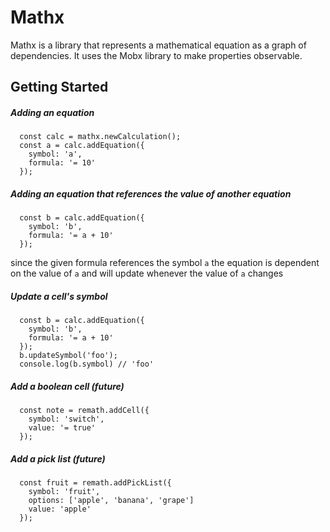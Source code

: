 # Mathx

Mathx is a library that represents a mathematical equation as a graph of dependencies. It uses the Mobx library to make properties observable.

## Getting Started

##### Adding an equation

```
  const calc = mathx.newCalculation();
  const a = calc.addEquation({
    symbol: 'a',
    formula: '= 10'
  });
```

##### Adding an equation that references the value of another equation

```
  const b = calc.addEquation({
    symbol: 'b',
    formula: '= a + 10'
  });
```
since the given formula references the symbol `a` the equation is dependent on the value of `a` and will update whenever the value of `a` changes

##### Update a cell's symbol 

```
  const b = calc.addEquation({
    symbol: 'b',
    formula: '= a + 10'
  });
  b.updateSymbol('foo');
  console.log(b.symbol) // 'foo'
```

##### Add a boolean cell (future)

```
  const note = remath.addCell({
    symbol: 'switch',
    value: '= true'
  });
```

##### Add a pick list (future)

```
  const fruit = remath.addPickList({
    symbol: 'fruit',
    options: ['apple', 'banana', 'grape']
    value: 'apple'
  });
```
